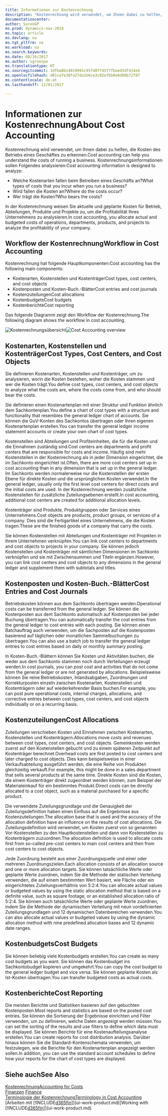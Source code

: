 ```yaml
---
title: Informationen zur Kostenrechnung
description: "Kostenrechnung wird verwendet, um Ihnen dabei zu helfen, die Kosten des Betriebs eines Geschäftes zu erkennen."
documentationcenter: 
author: SorenGP
ms.prod: dynamics-nav-2018
ms.topic: article
ms.devlang: na
ms.tgt_pltfrm: na
ms.workload: na
ms.search.keywords: 
ms.date: 08/16/2017
ms.author: sgroespe
ms.translationtype: HT
ms.sourcegitcommit: 1dfba8b14019991c95f40ffd5f7fbaed5df414eb
ms.openlocfilehash: d81ca7e30fa27da1b6ce3c02efbb0e6d00b72f87
ms.contentlocale: de-at
ms.lasthandoff: 12/01/2017

---
```

# <a name="about-cost-accounting"></a><span data-ttu-id="9be15-103">Informationen zur Kostenrechnung</span><span class="sxs-lookup"><span data-stu-id="9be15-103">About Cost Accounting</span></span>
<span data-ttu-id="9be15-104">Kostenrechnung wird verwendet, um Ihnen dabei zu helfen, die Kosten des Betriebs eines Geschäftes zu erkennen.</span><span class="sxs-lookup"><span data-stu-id="9be15-104">Cost accounting can help you understand the costs of running a business.</span></span> <span data-ttu-id="9be15-105">Kostenrechnungsinformationen sollen Folgendes analysieren:</span><span class="sxs-lookup"><span data-stu-id="9be15-105">Cost accounting information is designed to analyze:</span></span>  

-   <span data-ttu-id="9be15-106">Welche Kostenarten fallen beim Betreiben eines Geschäfts an?</span><span class="sxs-lookup"><span data-stu-id="9be15-106">What types of costs that you incur when you run a business?</span></span>  
-   <span data-ttu-id="9be15-107">Wird fallen die Kosten an?</span><span class="sxs-lookup"><span data-stu-id="9be15-107">Where do the costs occur?</span></span>  
-   <span data-ttu-id="9be15-108">Wer trägt die Kosten?</span><span class="sxs-lookup"><span data-stu-id="9be15-108">Who bears the costs?</span></span>  

<span data-ttu-id="9be15-109">In der Kostenrechnung weisen Sie aktuelle und geplante Kosten für Betrieb, Abteilungen, Produkte und Projekte zu, um die Profitabilität Ihres Unternehmens zu analysieren.</span><span class="sxs-lookup"><span data-stu-id="9be15-109">In cost accounting, you allocate actual and budgeted costs of operations, departments, products, and projects to analyze the profitability of your company.</span></span>  

## <a name="workflow-in-cost-accounting"></a><span data-ttu-id="9be15-110">Workflow der Kostenrechnung</span><span class="sxs-lookup"><span data-stu-id="9be15-110">Workflow in Cost Accounting</span></span>  
<span data-ttu-id="9be15-111">Kostenrechnung hat folgende Hauptkomponenten:</span><span class="sxs-lookup"><span data-stu-id="9be15-111">Cost accounting has the following main components:</span></span>  

-   <span data-ttu-id="9be15-112">Kostenarten, Kostenstellen und Kostenträger</span><span class="sxs-lookup"><span data-stu-id="9be15-112">Cost types, cost centers, and cost objects</span></span>  
-   <span data-ttu-id="9be15-113">Kostenposten und Kosten-Buch.-Blätter</span><span class="sxs-lookup"><span data-stu-id="9be15-113">Cost entries and cost journals</span></span>  
-   <span data-ttu-id="9be15-114">Kostenzuteilungen</span><span class="sxs-lookup"><span data-stu-id="9be15-114">Cost allocations</span></span>  
-   <span data-ttu-id="9be15-115">Kostenbudgets</span><span class="sxs-lookup"><span data-stu-id="9be15-115">Cost budgets</span></span>
-   <span data-ttu-id="9be15-116">Kostenberichte</span><span class="sxs-lookup"><span data-stu-id="9be15-116">Cost reporting</span></span>  

<span data-ttu-id="9be15-117">Das folgende Diagramm zeigt den Workflow der Kostenrechnung.</span><span class="sxs-lookup"><span data-stu-id="9be15-117">The following diagram shows the workflow in cost accounting.</span></span>  

<span data-ttu-id="9be15-118">![Kostenrechnungsübersicht](media/costaccountingoverview.png "CostAccountingOverview")</span><span class="sxs-lookup"><span data-stu-id="9be15-118">![Cost Accounting overview](media/costaccountingoverview.png "CostAccountingOverview")</span></span>  

## <a name="cost-types-cost-centers-and-cost-objects"></a><span data-ttu-id="9be15-119">Kostenarten, Kostenstellen und Kostenträger</span><span class="sxs-lookup"><span data-stu-id="9be15-119">Cost Types, Cost Centers, and Cost Objects</span></span>  
<span data-ttu-id="9be15-120">Sie definieren Kostenarten, Kostenstellen und Kostenträger, um zu analysieren, worin die Kosten bestehen, woher die Kosten stammen und wer die Kosten trägt.</span><span class="sxs-lookup"><span data-stu-id="9be15-120">You define cost types, cost centers, and cost objects to analyze what the costs are, where the costs come from, and who should bear the costs.</span></span>  

<span data-ttu-id="9be15-121">Sie definieren einen Kostenartenplan mit einer Struktur und Funktion ähnlich dem Sachkontenplan.</span><span class="sxs-lookup"><span data-stu-id="9be15-121">You define a chart of cost types with a structure and functionality that resembles the general ledger chart of accounts.</span></span> <span data-ttu-id="9be15-122">Sie können die GuV-Konten des Sachkontos übertragen oder Ihren eigenen Kostenartenplan erstellen.</span><span class="sxs-lookup"><span data-stu-id="9be15-122">You can transfer the general ledger income statement accounts or create your own chart of cost types.</span></span>  

<span data-ttu-id="9be15-123">Kostenstellen sind Abteilungen und Profiteinheiten, die für die Kosten und die Einnahmen zuständig sind.</span><span class="sxs-lookup"><span data-stu-id="9be15-123">Cost centers are departments and profit centers that are responsible for costs and income.</span></span> <span data-ttu-id="9be15-124">Häufig sind mehr Kostenstellen in der Kostenrechnung als in jeder Dimension eingerichtet, die im Sachkonto eingerichtet ist.</span><span class="sxs-lookup"><span data-stu-id="9be15-124">Often, there are more cost centers set up in cost accounting than in any dimension that is set up in the general ledger.</span></span> <span data-ttu-id="9be15-125">Im Sachkonto werden normalerweise nur die Kostenstellen der ersten Ebene für direkte Kosten und die ursprünglichen Kosten verwendet.</span><span class="sxs-lookup"><span data-stu-id="9be15-125">In the general ledger, usually only the first level cost centers for direct costs and the initial costs are used.</span></span> <span data-ttu-id="9be15-126">In der Kostenrechnung werden zusätzliche Kostenstellen für zusätzliche Zuteilungsebenen erstellt.</span><span class="sxs-lookup"><span data-stu-id="9be15-126">In cost accounting, additional cost centers are created for additional allocation levels.</span></span>  

<span data-ttu-id="9be15-127">Kostenträger sind Produkte, Produktgruppen oder Services eines Unternehmens.</span><span class="sxs-lookup"><span data-stu-id="9be15-127">Cost objects are products, product groups, or services of a company.</span></span> <span data-ttu-id="9be15-128">Dies sind die Fertigartikel eines Unternehmens, die die Kosten tragen.</span><span class="sxs-lookup"><span data-stu-id="9be15-128">These are the finished goods of a company that carry the costs.</span></span>  

<span data-ttu-id="9be15-129">Sie können Kostenstellen mit Abteilungen und Kostenträger mit Projekten in Ihrem Unternehmen verknüpfen.</span><span class="sxs-lookup"><span data-stu-id="9be15-129">You can link cost centers to departments and cost objects to projects in your company.</span></span> <span data-ttu-id="9be15-130">Sie können jedoch Kostenstellen und Kostenträger mit sämtlichen Dimensionen im Sachkonto verknüpfen und sie mit Zwischensummen und Titeln ergänzen.</span><span class="sxs-lookup"><span data-stu-id="9be15-130">However, you can link cost centers and cost objects to any dimensions in the general ledger and supplement them with subtotals and titles.</span></span>  

## <a name="cost-entries-and-cost-journals"></a><span data-ttu-id="9be15-131">Kostenposten und Kosten-Buch.-Blätter</span><span class="sxs-lookup"><span data-stu-id="9be15-131">Cost Entries and Cost Journals</span></span>  
<span data-ttu-id="9be15-132">Betriebskosten können aus dem Sachkonto übertragen werden.</span><span class="sxs-lookup"><span data-stu-id="9be15-132">Operational costs can be transferred from the general ledger.</span></span> <span data-ttu-id="9be15-133">Sie können die Kostenposten aus dem Sachkonto automatisch auf Kostenposten bei jeder Buchung übertragen.</span><span class="sxs-lookup"><span data-stu-id="9be15-133">You can automatically transfer the cost entries from the general ledger to cost entries with each posting.</span></span> <span data-ttu-id="9be15-134">Sie können einen Batchauftrag auch verwenden, um die Sachposten auf die Kostenposten basierend auf täglichen oder monatlichen Sammelbuchungen zu übertragen.</span><span class="sxs-lookup"><span data-stu-id="9be15-134">You can also use a batch job to transfer the general ledger entries to cost entries based on daily or monthly summary posting.</span></span>  

<span data-ttu-id="9be15-135">In Kosten-Buch.-Blättern können Sie Kosten und Aktivitäten buchen, die weder aus dem Sachkonto stammen noch durch Verteilungen erzeugt werden.</span><span class="sxs-lookup"><span data-stu-id="9be15-135">In cost journals, you can post cost and activities that do not come from the general ledger or are not generated by allocations.</span></span> <span data-ttu-id="9be15-136">Beispielsweise können Sie reine Betriebskosten, Inlandsabgaben, Zuordnungen und Korrekturposten einzeln zwischen Kostenarten, Kostenstellen und Kostenträgern oder auf wiederkehrender Basis buchen.</span><span class="sxs-lookup"><span data-stu-id="9be15-136">For example, you can post pure operational costs, internal charges, allocations, and corrective entries between cost types, cost centers, and cost objects individually or on a recurring basis.</span></span>  

## <a name="cost-allocations"></a><span data-ttu-id="9be15-137">Kostenzuteilungen</span><span class="sxs-lookup"><span data-stu-id="9be15-137">Cost Allocations</span></span>  
<span data-ttu-id="9be15-138">Zuteilungen verschieben Kosten und Einnahmen zwischen Kostenarten, Kostenstellen und Kostenträgern.</span><span class="sxs-lookup"><span data-stu-id="9be15-138">Allocations move costs and revenues between cost types, cost centers, and cost objects.</span></span> <span data-ttu-id="9be15-139">Gemeinkosten werden zuerst auf den Kostenstellen gebucht und zu einem späteren Zeitpunkt auf Kostenträger berechnet.</span><span class="sxs-lookup"><span data-stu-id="9be15-139">Overhead costs are first posted to cost centers and later charged to cost objects.</span></span> <span data-ttu-id="9be15-140">Dies kann beispielsweise in einer Verkaufsabteilung ausgeführt werden, die eine Reihe von Produkten gleichzeitig verkauft.</span><span class="sxs-lookup"><span data-stu-id="9be15-140">For example, this might be done in a sales department that sells several products at the same time.</span></span> <span data-ttu-id="9be15-141">Direkte Kosten sind die Kosten, die einem Kostenträger direkt zugeordnet werden können, zum Beispiel der Materialeinkauf für ein bestimmtes Produkt.</span><span class="sxs-lookup"><span data-stu-id="9be15-141">Direct costs can be directly allocated to a cost object, such as a material purchased for a specific product.</span></span>  

<span data-ttu-id="9be15-142">Die verwendete Zuteilungsgrundlage und die Genauigkeit der Zuteilungsdefinition haben einen Einfluss auf die Ergebnisse aus Kostenzuteilungen.</span><span class="sxs-lookup"><span data-stu-id="9be15-142">The allocation base that is used and the accuracy of the allocation definition have an influence on the results of cost allocations.</span></span> <span data-ttu-id="9be15-143">Die Zuteilungsdefinition wird verwendet, um Kosten zuerst von so genannten Vor-Kostenstellen zu den Hauptkostenstellen und dann von Kostenstellen zu Kostenträgern zuzuordnen.</span><span class="sxs-lookup"><span data-stu-id="9be15-143">The allocation definition is used to allocate costs first from so-called pre-cost centers to main cost centers and then from cost centers to cost objects.</span></span>  

<span data-ttu-id="9be15-144">Jede Zuordnung besteht aus einer Zuordnungsquelle und einer oder mehreren Zuordnungszielen.</span><span class="sxs-lookup"><span data-stu-id="9be15-144">Each allocation consists of an allocation source and one or more allocation targets.</span></span> <span data-ttu-id="9be15-145">Sie können tatsächliche Werte oder geplante Werte zuordnen, indem Sie die Methode der statischen Verteilung verwenden, die auf einem bestimmten Wert basiert, wie Fläche oder ein eingerichtetes Zuteilungsverhältnis von 5:2:4.</span><span class="sxs-lookup"><span data-stu-id="9be15-145">You can allocate actual values or budgeted values by using the static allocation method that is based on a definite value, such as square footage, or an established allocation ratio of 5:2:4.</span></span> <span data-ttu-id="9be15-146">Sie können auch tatsächliche Werte oder geplante Werte zuordnen, indem Sie die Methode der dynamischen Verteilung mit neun vordefinierten Zuteilungsgrundlagen und 12 dynamischen Datenbereichen verwenden.</span><span class="sxs-lookup"><span data-stu-id="9be15-146">You can also allocate actual values or budgeted values by using the dynamic allocation method with nine predefined allocation bases and 12 dynamic date ranges.</span></span>  

## <a name="cost-budgets"></a><span data-ttu-id="9be15-147">Kostenbudgets</span><span class="sxs-lookup"><span data-stu-id="9be15-147">Cost Budgets</span></span>  
<span data-ttu-id="9be15-148">Sie können beliebig viele Kostenbudgets erstellen.</span><span class="sxs-lookup"><span data-stu-id="9be15-148">You can create as many cost budgets as you want.</span></span> <span data-ttu-id="9be15-149">Sie können das Kostenbudget ins Sachkontobudget kopieren und umgekehrt.</span><span class="sxs-lookup"><span data-stu-id="9be15-149">You can copy the cost budget to the general ledger budget and vice versa.</span></span> <span data-ttu-id="9be15-150">Sie können geplante Kosten als Ist-Kosten übertragen.</span><span class="sxs-lookup"><span data-stu-id="9be15-150">You can transfer budgeted costs as actual costs.</span></span>  

## <a name="cost-reporting"></a><span data-ttu-id="9be15-151">Kostenberichte</span><span class="sxs-lookup"><span data-stu-id="9be15-151">Cost Reporting</span></span>  
<span data-ttu-id="9be15-152">Die meisten Berichte und Statistiken basieren auf den gebuchten Kostenposten.</span><span class="sxs-lookup"><span data-stu-id="9be15-152">Most reports and statistics are based on the posted cost entries.</span></span> <span data-ttu-id="9be15-153">Sie können die Sortierung der Ergebnisse einrichten und Filter verwenden, um zu definieren, welche Daten angezeigt werden müssen.</span><span class="sxs-lookup"><span data-stu-id="9be15-153">You can set the sorting of the results and use filters to define which data must be displayed.</span></span> <span data-ttu-id="9be15-154">Sie können Berichte für eine Kostenaufteilungsanalyse erstellen.</span><span class="sxs-lookup"><span data-stu-id="9be15-154">You can create reports for cost distribution analysis.</span></span> <span data-ttu-id="9be15-155">Darüber hinaus können Sie die Standard-Kontenschemata verwenden, um festzulegen, wie die Berichte für den Kostenartenplan angezeigt werden sollen.</span><span class="sxs-lookup"><span data-stu-id="9be15-155">In addition, you can use the standard account schedules to define how your reports for the chart of cost types are displayed.</span></span>  

## <a name="see-also"></a><span data-ttu-id="9be15-156">Siehe auch</span><span class="sxs-lookup"><span data-stu-id="9be15-156">See Also</span></span>  
 [<span data-ttu-id="9be15-157">Kostenrechnung</span><span class="sxs-lookup"><span data-stu-id="9be15-157">Accounting for Costs</span></span>](finance-manage-cost-accounting.md)  
 <span data-ttu-id="9be15-158">[Finanzen](finance.md) </span><span class="sxs-lookup"><span data-stu-id="9be15-158">[Finance](finance.md) </span></span>  
 [<span data-ttu-id="9be15-159">Terminologie der Kostenrechnung</span><span class="sxs-lookup"><span data-stu-id="9be15-159">Terminology in Cost Accounting</span></span>](finance-terminology-in-cost-accounting.md)  
 <span data-ttu-id="9be15-160">[Arbeiten mit [!INCLUDE[d365fin](includes/d365fin_md.md)]](ui-work-product.md)</span><span class="sxs-lookup"><span data-stu-id="9be15-160">[Working with [!INCLUDE[d365fin](includes/d365fin_md.md)]](ui-work-product.md)</span></span>


